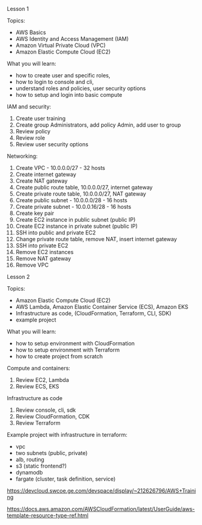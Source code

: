 Lesson 1

Topics:
- AWS Basics
- AWS Identity and Access Management (IAM) 
- Amazon Virtual Private Cloud (VPC)
- Amazon Elastic Compute Cloud (EC2)

What you will learn:
- how to create user and specific roles,
- how to login to console and cli,
- understand roles and policies, user security options
- how to setup and login into basic compute

IAM and security:
1)  Create user training
2)  Create group Administrators, add policy Admin, add user to group
3)  Review policy
4)  Review role
5)  Review user security options

Networking:
1)  Create VPC - 10.0.0.0/27 - 32 hosts
2)  Create internet gateway
3)  Create NAT gateway
4)  Create public route table, 10.0.0.0/27, internet gateway
5)  Create private route table, 10.0.0.0/27, NAT gateway
6)  Create public subnet - 10.0.0.0/28 - 16 hosts
7)  Create private subnet - 10.0.0.16/28 - 16 hosts
8)  Create key pair
9)  Create EC2 instance in public subnet (public IP)
10) Create EC2 instance in private subnet (public IP)
11) SSH into public and private EC2
12) Change private route table, remove NAT, insert internet gateway
13) SSH into private EC2
14) Remove EC2 instances
15) Remove NAT gateway
16) Remove VPC

Lesson 2

Topics:
- Amazon Elastic Compute Cloud (EC2)
- AWS Lambda, Amazon Elastic Container Service (ECS), Amazon EKS
- Infrastructure as code, (CloudFormation, Terraform, CLI, SDK)
- example project

What you will learn:
- how to setup environment with CloudFormation
- how to setup environment with Terraform
- how to create project from scratch

Compute and containers:
1) Review EC2, Lambda
2) Review ECS, EKS

Infrastructure as code
1) Review console, cli, sdk
2) Review CloudFormation, CDK
3) Review Terraform

Example project with infrastructure in terraform:
- vpc
- two subnets (public, private)
- alb, routing
- s3 (static frontend?)
- dynamodb
- fargate (cluster, task definition, service)

https://devcloud.swcoe.ge.com/devspace/display/~212626796/AWS+Training

https://docs.aws.amazon.com/AWSCloudFormation/latest/UserGuide/aws-template-resource-type-ref.html
